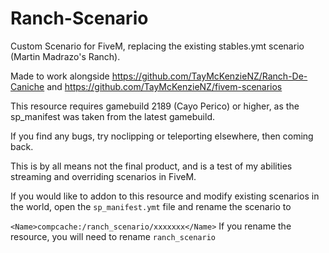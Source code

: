 # Ranch-Scenario


Custom Scenario for FiveM, replacing the existing stables.ymt scenario (Martin Madrazo's Ranch).

Made to work alongside https://github.com/TayMcKenzieNZ/Ranch-De-Caniche and https://github.com/TayMcKenzieNZ/fivem-scenarios

This resource requires gamebuild 2189 (Cayo Perico) or higher, as the sp_manifest was taken from the latest gamebuild.

If you find any bugs, try noclipping or teleporting elsewhere, then coming back. 


This is by all means not the final product, and is a test of my abilities streaming and overriding scenarios in FiveM.

If you would like to addon to this resource and modify existing scenarios in the world, open the `sp_manifest.ymt` file and rename the scenario to

`<Name>compcache:/ranch_scenario/xxxxxxx</Name>` If you rename the resource, you will need to rename `ranch_scenario`




